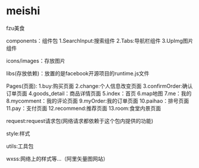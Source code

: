# meishi
fzu美食

components：组件包
    1.SearchInput:搜索组件
    2.Tabs:导航栏组件
    3.UpImg图片组件

icons/images：存放图片

libs(存放依赖)：放置的是facebook开源项目的runtime.js文件

Pages(页面):
  1.buy:购买页面
  2.change:个人信息改变页面
  3.confirmOrder:确认订单页面
  4.goods_detail：商品详情页面
  5.index：首页
  6.map地图
  7.me：我的
  8.mycomment：我的评论页面
  9.myOrder:我的订单页面
  10.paihao：排号页面
  11.pay：支付页面
  12.recommend:推荐页面
  13.room:食堂内景页面
  
request:request请求包(网络请求都依赖于这个包内提供的功能)

style:样式

utils:工具包

wxss:网络上的样式等...（阿里矢量图网站）
